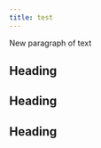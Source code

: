 ```yaml
---
title: test
---
```


<p>New paragraph of text</p>
<h2>Heading</h2>
<h2>Heading</h2>
<h2>Heading</h2>
